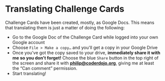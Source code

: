 # Translating Challenge Cards

Challenge Cards have been created, mostly, as Google Docs. This means that translating them is just a matter of doing the following:

* Go to the Google Doc of the Challenge Card while logged into your own Google account
* Choose `File > Make a copy…` and you'll get a copy in your Google Drive
* Once you've got the copy saved to your drive, **immediately share it with me so you don't forget!** Choose the blue `Share` button in the top right of the screen and share it with **philip@coderdojo.org**, giving me at least the “Can comment” permission.
* Start translating!




